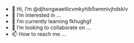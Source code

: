 - 👋 Hi, I’m @djhsngwaetlicvmkyhlb5wmnivjhdsklv
- 👀 I’m interested in ...
- 🌱 I’m currently learning fkhughgf
- 💞️ I’m looking to collaborate on ...
- 📫 How to reach me ...

<!---
dbfsdhlrthrths/dbfsdhlrthrths is a ✨ special ✨ repository because its `README.md` (this file) appears on your GitHub profile.
You can click the Preview link to take a look at your changes.
--->
